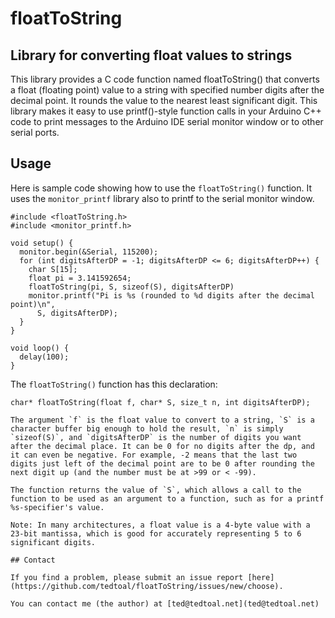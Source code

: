 # floatToString

## Library for converting float values to strings

This library provides a C code function named floatToString() that converts a float (floating point) value to a string with specified number digits after the decimal point. It rounds the value to the nearest least significant digit.
This library makes it easy to use printf()-style function calls in your Arduino C++ code to print messages to the Arduino IDE serial monitor window or to other serial ports.

## Usage

Here is sample code showing how to use the `floatToString()` function. It uses the `monitor_printf` library also to printf to the serial monitor window.

```
#include <floatToString.h>
#include <monitor_printf.h>

void setup() {
  monitor.begin(&Serial, 115200);
  for (int digitsAfterDP = -1; digitsAfterDP <= 6; digitsAfterDP++) {
    char S[15];
    float pi = 3.141592654;
    floatToString(pi, S, sizeof(S), digitsAfterDP)
    monitor.printf("Pi is %s (rounded to %d digits after the decimal point)\n",
      S, digitsAfterDP);
  }
}

void loop() {
  delay(100);
}
```

The `floatToString()` function has this declaration:

```
char* floatToString(float f, char* S, size_t n, int digitsAfterDP);

The argument `f` is the float value to convert to a string, `S` is a character buffer big enough to hold the result, `n` is simply `sizeof(S)`, and `digitsAfterDP` is the number of digits you want after the decimal place. It can be 0 for no digits after the dp, and it can even be negative. For example, -2 means that the last two digits just left of the decimal point are to be 0 after rounding the next digit up (and the number must be at >99 or < -99). 

The function returns the value of `S`, which allows a call to the function to be used as an argument to a function, such as for a printf %s-specifier's value.

Note: In many architectures, a float value is a 4-byte value with a 23-bit mantissa, which is good for accurately representing 5 to 6 significant digits.

## Contact

If you find a problem, please submit an issue report [here](https://github.com/tedtoal/floatToString/issues/new/choose).

You can contact me (the author) at [ted@tedtoal.net](ted@tedtoal.net)
